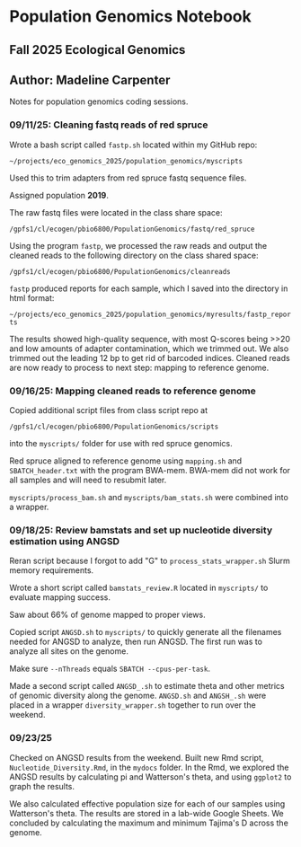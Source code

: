 # Population Genomics Notebook

## Fall 2025 Ecological Genomics

## Author: Madeline Carpenter

Notes for population genomics coding sessions.

### 09/11/25: Cleaning fastq reads of red spruce

Wrote a bash script called `fastp.sh` located within my GitHub repo:

`~/projects/eco_genomics_2025/population_genomics/myscripts`

Used this to trim adapters from red spruce fastq sequence files.

Assigned population **2019**.

The raw fastq files were located in the class share space:

`/gpfs1/cl/ecogen/pbio6800/PopulationGenomics/fastq/red_spruce`

Using the program `fastp`, we processed the raw reads and output the cleaned reads to the following directory on the class shared space:

`/gpfs1/cl/ecogen/pbio6800/PopulationGenomics/cleanreads`

`fastp` produced reports for each sample, which I saved into the directory in html format:

`~/projects/eco_genomics_2025/population_genomics/myresults/fastp_reports`

The results showed high-quality sequence, with most Q-scores being >>20 and low amounts of adapter contamination, which we trimmed out. We also trimmed out the leading 12 bp to get rid of barcoded indices. Cleaned reads are now ready to process to next step: mapping to reference genome.


### 09/16/25: Mapping cleaned reads to reference genome

Copied additional script files from class script repo at 

`/gpfs1/cl/ecogen/pbio6800/PopulationGenomics/scripts`

into the `myscripts/` folder for use with red spruce genomics.

Red spruce aligned to reference genome using `mapping.sh` and `SBATCH_header.txt` with the program BWA-mem. BWA-mem did not work for all samples and will need to resubmit later.

`myscripts/process_bam.sh` and `myscripts/bam_stats.sh` were combined into a wrapper.


### 09/18/25: Review bamstats and set up nucleotide diversity estimation using ANGSD

Reran script because I forgot to add "G" to `process_stats_wrapper.sh` Slurm memory requirements.

Wrote a short script called `bamstats_review.R` located in `myscripts/` to evaluate mapping success.

Saw about 66% of genome mapped to proper views.

Copied script `ANGSD.sh` to `myscripts/` to quickly generate all the filenames needed for ANGSD to analyze, then run ANGSD. The first run was to analyze all sites on the genome.

Make sure `--nThreads` equals `SBATCH --cpus-per-task`.

Made a second script called `ANGSD_.sh` to estimate theta and other metrics of genomic diversity along the genome. `ANGSD.sh` and `ANGSH_.sh` were placed in a wrapper `diversity_wrapper.sh` together to run over the weekend.

### 09/23/25
Checked on ANGSD results from the weekend. Built new Rmd script, `Nucleotide_Diversity.Rmd`, in the `mydocs` folder. In the Rmd, we explored the ANGSD results by calculating pi and Watterson's theta, and using `ggplot2` to graph the results.

We also calculated effective population size for each of our samples using Watterson's theta. The results are stored in a lab-wide Google Sheets. We concluded by calculating the maximum and minimum Tajima's D across the genome.











